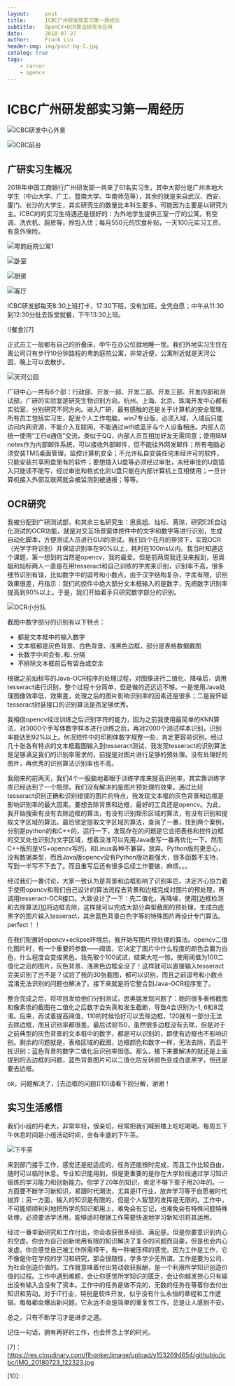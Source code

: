 ```yaml
---
layout:     post
title:      ICBC广州研发部实习第一周经历
subtitle:   OpenCV+OCR算法研究与应用
date:       2018-07-27
author:     Frank Liu
header-img: img/post-bg-1.jpg
catalog: true
tags:
    - carcer
    - opencv
---
```


# ICBC广州研发部实习第一周经历

![ICBC研发中心外景][1]

![ICBC前台][2]

## 广研实习生概况

2018年中国工商银行广州研发部一共来了61名实习生，其中大部分是广州本地大学生（中山大学、广工、暨南大学、华南师范等），其余的就是来自武汉、西安、厦门、长沙的大学生，其实研究生的数量比本科生要多，可能因为主要是以研究为主。ICBC的的实习生待遇还是很好的：为外地学生提供三室一厅的公寓，有空调、洗衣机、厨房等，拎包入住；每月550元的饮食补贴，一天100元实习工资，有意外保险。

![粤韵庭院公寓1][3]

![卧室][4]

![厨房][5]

![客厅][6]

ICBC研发部每天8:30上班打卡，17:30下班，没有加班，全凭自愿；中午从11:30到12:30分批去饭堂就餐，下午13:30上班。

![餐食][7]

正式员工一般都有自己的折叠床，中午在办公位就地睡一觉。我们外地实习生住在离公司只有步行10分钟路程的粤韵庭院公寓，非常近便，公寓附近就是天河公园，晚上可以去散步。

![天河公园][8]

广研中心一共有6个部：行政部、开发一部、开发二部、开发三部、开发四部和测试部，广研的实验室是研究生物识别方向，杭州、上海、北京、珠海开发中心都有实验室，分别研究不同方向。进入广研，最有感触的还是关于计算机的安全管理。所有员工包括实习生，配发个人工作电脑，win7专业版，必须入域，入域后只能访问内网资源，不能介入互联网，不能通过wifi或蓝牙与个人设备相连。内部人员统一使用“工行e通信”交流，类似于QQ，内部人员互相加好友无需同意；使用IBM notes作为内部邮件系统，可以接收外部邮件，但不能往外网发邮件；所有电脑必须安装TMS桌面管理，监控计算机安全；不允许私自安装任何未经许可的软件，只能安装共享网盘里有的软件；要想插入U盘等必须经过审批，未经审批的U盘插入只能读不能写，经过审批和格式化的U盘只能在内部计算机上互相使用；一旦计算机接入外部互联网就会被监测到被通报；等等。

## OCR研究

我被分配到广研测试部，和其余三名研究生：思奥姐、灿标、黄琼，研究E2E自动化测试的OCR功能，就是对交互场景窗体控件中的文字和数字等进行识别，生成自动化脚本，方便测试人员进行GUI的测试。我们四个在丹的带领下，实现OCR（光学字符识别）并保证识别率在90%以上，耗时在100ms以内。我当时知道这个课题，第一想到的当然是opencv，我的最爱。但是前两周我还没来报到，思奥姐和灿标两人一直是在用tesseract和自己训练的字库来识别，识别率不高，很多细节识别有误，比如数字中的逗号和小数点。由于汉字结构复杂，字库有限，识别效果很差，丹指示：我们的控件中绝大部分文本框输入的是数字，先把数字识别率提高到90%以上。于是，我们开始着手只研究数字部分的识别。

![OCR小分队][9]

截图中数字部分的识别有以下特点：
* 都是文本框中的输入数字
* 文本框都是灰色背景、白色背景、浅黑色边框，部分是表格数据截图
* 长数字中间会有`,`和`.`分隔
* 不排除文本框前后有留白或空余

根据之前灿标写的Java-OCR程序的处理过程，对图像进行二值化、降噪后，调用tesseract进行识别，整个过程十分简单，但是做的还远远不够。一是使用Java处理图像效率低，效果差，处理之后的图片影响识别率的因素还是很多；二是我怀疑tesseract封装接口的识别算法是否足够优秀。

我相信opencv经过训练之后识别字符的能力，因为之前我使用最简单的KNN算法，对3000个手写体数字样本进行训练之后，再对2000个测试样本识别，识别率能达到92%以上。何况控件中的印刷体数字规整一些，肯定更容易识别。经过几十张各有特点的文本框截图输入到tesseract测试，我发现tesseract的识别算法是足够满足我们的识别率需求的，前提是对图片进行足够的预处理。没有处理好的图片，再优秀的识别算法识别率也不高。

我刚来的前两天，我们4个一股脑地着眼于训练字库来提高识别率，其实靠训练字库已经达到了一个瓶颈，我们没有解决的是图片预处理的效果。通过比较tesseract识别正确和识别错误的图片的特点，我发现文本框的灰色背景和边框是影响识别率的最大因素。要想去除背景和边框，最好的工具还是opencv。为此，我开始搜索有没有去除边框的算法，有没有识别矩形区域的算法，有没有识别和提取文字区域的算法。最后锁定提取文字区域的算法，查询了一番，找到两个案例，分别是python的和C++的，运行一下，发现存在的问题是它会把表格和控件边框的交叉处也识别为文字区域，想着没准可以先用Java重写一番再优化一下。然而C++版的是VS+opencv写的，和Linux各种不兼容，放弃。Python版的更恶心，没有数据类型，而且Java版opencv没有Python版功能强大，很多函数不支持，写到一半写不下去了。而且重写后还有很多后续工作要做，麻烦。。。

经过我们一番讨论，大家一致认为是背景和边框影响了识别率后，决定齐心协力着手使用opencv和我们自己设计的算法流程去背景和边框完成对图片的预处理，再调用tesseract-OCR接口。大致设计了一下：先二值化，再降噪，使用[边框检测和去除算法][10](请见我的另一篇文章专门介绍)将边框去除，这样就可以完成大部分典型截图的预处理，生成白底黑字的图片输入tesseract，其余蓝色背景白色字等的特殊图片再设计专门算法。perfect！！

在我们配置好opencv+eclipse环境后，我开始写图片预处理的算法。opencv二值化图片时，有一个重要的参数——阈值，它决定了图片中什么程度的颜色会置为白色，什么程度会变成黑色。我先取个100试试，结果大吃一惊。使用阈值为100二值化之后的图片，灰色背景、浅黑色边框全没了！这样就可以直接输入tesseract完美识别了岂不是？试验了我的30张截图，都可以识别，而且之前逗号和小数点混淆无法识别的问题也解决了。接下来就是将它整合到Java-OCR程序里了。

整合完成之后，将项目发给他们分别测试，思奥姐发现问题了：她的很多表格截图和像素低的截图在二值化之后数字会失真和发生截断，导致4会识别为-1, 6和8混淆。后来，再试着提高阈值，110的时候恰好可以去除边框，120就有一部分无法去除边框，而且识别率都很差。最后试验150，虽然很多边框没有去除，但是对于之前典型的灰色背景的文本框中的数字，都是可以识别的，即使有边框也不影响识别。剩余的问题就是，表格区域的截图，边框颜色和数字一样，无法去除，而且干扰识别；蓝色背景的数字二值化后识别率很低。那么，接下来要解决的就还是上面提到的去边框的问题，蓝色背景图片可以二值化后反转颜色变成白底黑字，但还是要去边框。

ok，问题解决了，[去边框的问题][10]请看下回分解，谢谢！

## 实习生活感悟

我们小组的丹老大，非常年轻，很亲切，经常把我们喊到楼上吃吃喝喝。每周五下午休息时间是小组活动时间，会有丰盛的下午茶。

![下午茶][11]

来到部门接手工作，感觉还是挺适应的，任务还能按时完成，而且工作比较自由，随时可以临时休息。专业知识能用到，但是更重要的是你在大学阶段通过学习知识锻炼的学习能力和创新能力。你学了20年的知识，肯定不够下辈子用20年的。一方面要不断学习新知识，紧跟时代潮流，尤其是IT行业，放弃学习等于自愿被时代抛弃；另一方面，输入的知识是有限的，但是个人智慧的发挥是无限的。工作中，不可能顺顺利利地把所学的知识都用上，难免会有忘记，也难免会有特殊问题特殊处理，必须要活学活用，能够适时根据工作需要快速地学习新知识将其运用。

经过一番辛勤研究和工作付出，你会收获很多经验、满足感，但是你要意识到内心的空虚。你会为自己创新地用有限的知识解决了复杂的问题而自豪，但是也会内心发虚。你会感觉自己被工作所需榨干，有一种被压榨的感觉。因为工作是工作，它不像是你在学校的学习和研究，那会很随性，学多学少无所谓。工作是要为公司、为社会创造价值的。工作就意味着付出劳动收获报酬，是一个利用所学知识创造价值的过程。工作中遇到难题，会让你感觉所学知识的匮乏，会让你越发担心只有输出没有输入会没有了资本。工作中的任务是做不完的，无数的任务在等着你去付出知识和劳动。对于IT行业，特别是软件开发，似乎没有什么永恒的章程和工作逻辑，每每都会爆出新问题，它永远不会是简单的重复性工作，总是让人感到不安。

总之，只有不断学习才是进步之道。

记住一句话，拥有再好的工作，也会怀念上学的时光。


[1]:https://res.cloudinary.com/flhonker/image/upload/v1532694651/githubio/icbc/mmexport1531036987079.jpg

[2]:https://res.cloudinary.com/flhonker/image/upload/v1532694650/githubio/icbc/mmexport1531037069481.jpg

[3]:https://res.cloudinary.com/flhonker/image/upload/v1532694648/githubio/icbc/mmexport1531053301343.jpg

[4]:https://res.cloudinary.com/flhonker/image/upload/v1532694649/githubio/icbc/mmexport1531053294392.jpg

[5]:https://res.cloudinary.com/flhonker/image/upload/v1532694649/githubio/icbc/mmexport1531053285786.jpg

[6]:https://res.cloudinary.com/flhonker/image/upload/v1532694649/githubio/icbc/mmexport1531053291407.jpg

[7]：https://res.cloudinary.com/flhonker/image/upload/v1532694654/githubio/icbc/IMG_20180723_122323.jpg

[8]:https://res.cloudinary.com/flhonker/image/upload/v1532694656/githubio/icbc/IMG_20180725_181138.jpg

[9]:https://res.cloudinary.com/flhonker/image/upload/v1532694656/githubio/icbc/IMG_20180727_113146.jpg

[10]:

[11]:https://res.cloudinary.com/flhonker/image/upload/v1532694655/githubio/icbc/IMG_20180727_154718.jpg